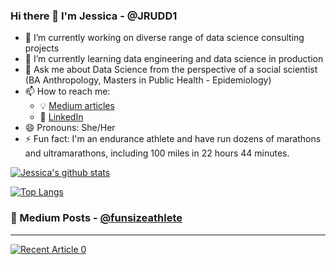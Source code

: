 ### Hi there 👋 I'm Jessica - @JRUDD1

- 🔭 I’m currently working on diverse range of data science consulting projects
- 🌱 I’m currently learning data engineering and data science in production
- 💬 Ask me about Data Science from the perspective of a social scientist (BA Anthropology, Masters in Public Health - Epidemiology)
- 📫 How to reach me: 
  - :bulb: [Medium articles](https://medium.com/@funsizeathlete)
  - :office: [LinkedIn](https://www.linkedin.com/in/jmrudd/)
- 😄 Pronouns: She/Her
- ⚡ Fun fact: I'm an endurance athlete and have run dozens of marathons and ultramarathons, including 100 miles in 22 hours 44 minutes. 

[![Jessica's github stats](https://github-readme-stats.vercel.app/api?username=jrudd1&count_private=true&show_icons=true&theme=radical&hide_rank=false)](https://github.com/anuraghazra/github-readme-stats)

[![Top Langs](https://github-readme-stats.vercel.app/api/top-langs/?username=jrudd1)](https://github.com/anuraghazra/github-readme-stats)

### :pencil: Medium Posts - [@funsizeathlete](https://funsizeathlete.medium.com/)
---
<a target="_blank" href="https://github-readme-medium-recent-article.vercel.app/medium/@funsizeathlete/0"><img src="https://github-readme-medium-recent-article.vercel.app/medium/@funsizeathlete/0" alt="Recent Article 0">
